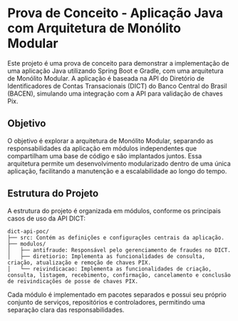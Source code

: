 # Prova de Conceito - Aplicação Java com Arquitetura de Monólito Modular

Este projeto é uma prova de conceito para demonstrar a implementação de uma aplicação Java utilizando Spring Boot e Gradle, com uma arquitetura de Monólito Modular. A aplicação é baseada na API do Diretório de Identificadores de Contas Transacionais (DICT) do Banco Central do Brasil (BACEN), simulando uma integração com a API para validação de chaves Pix.

## Objetivo

O objetivo é explorar a arquitetura de Monólito Modular, separando as responsabilidades da aplicação em módulos independentes que compartilham uma base de código e são implantados juntos. Essa arquitetura permite um desenvolvimento modularizado dentro de uma única aplicação, facilitando a manutenção e a escalabilidade ao longo do tempo.

## Estrutura do Projeto

A estrutura do projeto é organizada em módulos, conforme os principais casos de uso da API DICT:

```
dict-api-poc/
├── src: Contém as definições e configurações centrais da aplicação.
├── modulos/
│   ├── antifraude: Responsável pelo gerenciamento de fraudes no DICT.
│   ├── diretiorio: Implementa as funcionalidades de consulta, criação, atualização e remoção de chaves PIX.
│   └── reivindicacao: Implementa as funcionalidades de criação, consulta, listagem, recebimento, confirmação, cancelamento e conclusão de reivindicações de posse de chaves PIX.
```
Cada módulo é implementado em pacotes separados e possui seu próprio conjunto de serviços, repositórios e controladores, permitindo uma separação clara das responsabilidades.